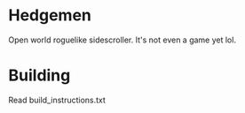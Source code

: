 # Hedgemen

Open world roguelike sidescroller. It's not even a game yet lol.

# Building

Read build_instructions.txt